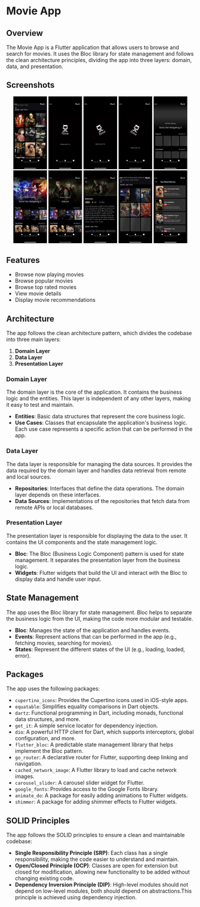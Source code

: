 # Movie App

## Overview

The Movie App is a Flutter application that allows users to browse and search for movies.
It uses the Bloc library for state management and follows the clean architecture principles,
dividing the app into three layers: domain, data, and presentation.


## Screenshots

<p align="center">
  <img src="https://github.com/mohamedhany7420/movie-app/blob/e4be6865f83e14bd26d8faa1420e65e367b02d15/photo_2025-01-30_09-29-06.jpg" alt="Screenshot 1" width="90"/>
  <img src="https://github.com/mohamedhany7420/movie-app/blob/e4be6865f83e14bd26d8faa1420e65e367b02d15/photo_2025-01-30_09-28-07.jpg" alt="Screenshot 2" width="90"/>
  <img src="https://github.com/mohamedhany7420/movie-app/blob/e4be6865f83e14bd26d8faa1420e65e367b02d15/photo_2025-01-30_09-28-17.jpg" alt="Screenshot 1" width="90"/>
  <img src="https://github.com/mohamedhany7420/movie-app/blob/e4be6865f83e14bd26d8faa1420e65e367b02d15/photo_2025-01-30_09-28-18.jpg" alt="Screenshot 2" width="90"/>
  <img src="https://github.com/mohamedhany7420/movie-app/blob/e4be6865f83e14bd26d8faa1420e65e367b02d15/photo_2025-01-30_09-28-39.jpg" alt="Screenshot 1" width="90"/>
  <img src="https://github.com/mohamedhany7420/movie-app/blob/e4be6865f83e14bd26d8faa1420e65e367b02d15/photo_2025-01-30_09-28-48.jpg" alt="Screenshot 2" width="90"/>
  <img src="https://github.com/mohamedhany7420/movie-app/blob/e4be6865f83e14bd26d8faa1420e65e367b02d15/photo_2025-01-30_09-28-50.jpg" alt="Screenshot 1" width="90"/>
  <img src="https://github.com/mohamedhany7420/movie-app/blob/e4be6865f83e14bd26d8faa1420e65e367b02d15/photo_2025-01-30_09-28-52.jpg" alt="Screenshot 2" width="90"/>
  <img src="https://github.com/mohamedhany7420/movie-app/blob/e4be6865f83e14bd26d8faa1420e65e367b02d15/photo_2025-01-30_09-28-57.jpg" alt="Screenshot 1" width="90"/>
  <img src="https://github.com/mohamedhany7420/movie-app/blob/e4be6865f83e14bd26d8faa1420e65e367b02d15/photo_2025-01-30_09-29-04.jpg" alt="Screenshot 2" width="90"/>

</p>

## Features

- Browse now playing movies
- Browse popular movies
- Browse top rated movies
- View movie details
- Display movie recommendations

## Architecture

The app follows the clean architecture pattern, which divides the codebase into three main layers:

1. **Domain Layer**
2. **Data Layer**
3. **Presentation Layer**

### Domain Layer

The domain layer is the core of the application. It contains the business logic and the entities. This layer is independent of any other layers, making it easy to test and maintain.

- **Entities**: Basic data structures that represent the core business logic.
- **Use Cases**: Classes that encapsulate the application's business logic. Each use case represents a specific action that can be performed in the app.

### Data Layer

The data layer is responsible for managing the data sources. It provides the data required by the domain layer and handles data retrieval from remote and local sources.

- **Repositories**: Interfaces that define the data operations. The domain layer depends on these interfaces.
- **Data Sources**: Implementations of the repositories that fetch data from remote APIs or local databases.

### Presentation Layer

The presentation layer is responsible for displaying the data to the user. It contains the UI components and the state management logic.

- **Bloc**: The Bloc (Business Logic Component) pattern is used for state management. It separates the presentation layer from the business logic.
- **Widgets**: Flutter widgets that build the UI and interact with the Bloc to display data and handle user input.

## State Management

The app uses the Bloc library for state management. Bloc helps to separate the business logic from the UI, making the code more modular and testable.

- **Bloc**: Manages the state of the application and handles events.
- **Events**: Represent actions that can be performed in the app (e.g., fetching movies, searching for movies).
- **States**: Represent the different states of the UI (e.g., loading, loaded, error).

## Packages

The app uses the following packages:

- `cupertino_icons`: Provides the Cupertino icons used in iOS-style apps.
- `equatable`: Simplifies equality comparisons in Dart objects.
- `dartz`: Functional programming in Dart, including monads, functional data structures, and more.
- `get_it`: A simple service locator for dependency injection.
- `dio`: A powerful HTTP client for Dart, which supports interceptors, global configuration, and more.
- `flutter_bloc`: A predictable state management library that helps implement the Bloc pattern.
- `go_router`: A declarative router for Flutter, supporting deep linking and navigation.
- `cached_network_image`: A Flutter library to load and cache network images.
- `carousel_slider`: A carousel slider widget for Flutter.
- `google_fonts`: Provides access to the Google Fonts library.
- `animate_do`: A package for easily adding animations to Flutter widgets.
- `shimmer`: A package for adding shimmer effects to Flutter widgets.

## SOLID Principles

The app follows the SOLID principles to ensure a clean and maintainable codebase:

- **Single Responsibility Principle (SRP)**: Each class has a single responsibility, making the code easier to understand and maintain.
- **Open/Closed Principle (OCP)**: Classes are open for extension but closed for modification, allowing new functionality to be added without changing existing code.
- **Dependency Inversion Principle (DIP)**: High-level modules should not depend on low-level modules, both should depend on abstractions.This principle is achieved using dependency injection.
